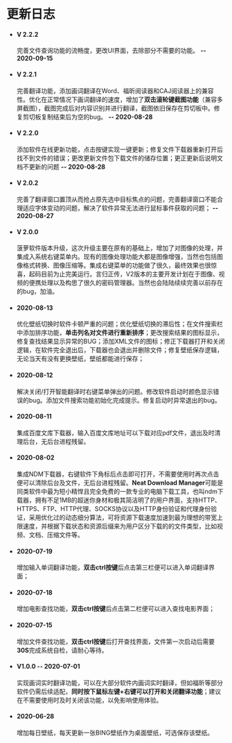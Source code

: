 # 更新日志

- #### V 2.2.2

  完善文件查询功能的流畅度，更改UI界面，去除部分不需要的功能。  **--  2020-09-15**

- #### V 2.2.1

  完善翻译功能，添加画词翻译在Word、福昕阅读器和CAJ阅读器上的兼容性。优化在正常情况下画词翻译的速度，增加了**双击滚轮键截图功能**（兼容多屏截图），截图完成后对内容识别并进行翻译，截图依旧保存在剪切板中。修复剪切板复制结束后为空的bug。  **--  2020-08-28**

- #### V 2.2.0

  添加软件在线更新功能，点击按键实现一键更新；修复文件下载器重新打开后找不到文件的错误；更改更新文件包下载文件的储存位置；更正更新后说明文档不更新的问题  **--  2020-08-28**

- #### V 2.0.2

  完善了翻译窗口置顶从而抢占原先选中目标焦点的问题，完善翻译窗口不能合理适应字体变动的问题，解决了软件异常无法进行鼠标事件获取的问题；  **--  2020-08-27**

- #### V 2.0.0

  菠萝软件版本升级，这次升级主要在原有的基础上，增加了对图像的处理，并集成入系统右键菜单内。现有的图像处理功能大都是图像增强，当然也包括图像格式转换、图像压缩等。集成右键菜单的功能做了很久，最终效果也很惊喜，起码目前为止完美运行。言归正传，V2版本的主要开发计划在于图像、视频的便携处理以及构思了很久的密码管理器。当然也会陆陆续续完善以前存在的bug，加油。

- #### 2020-08-13   

  优化壁纸切换时软件卡顿严重的问题；优化壁纸切换的滞后性；在文件搜索栏中添加排序功能，**单击列名对文件进行重新排序**；更改搜索结果的图标显示，修复查找结果显示异常的BUG；添加XML文件的图标；修正下载器打开和关闭逻辑，在软件完全退出后，下载器也会退出并删除文件；修复壁纸保存逻辑，无论当天有没有更换壁纸，壁纸都能进行保存；

- #### 2020-08-12   

  解决关闭/打开智能翻译时右键菜单弹出的问题。修改软件启动时颜色显示错误的bug。添加文件搜索功能初始化完成提示。修复启动时异常退出的bug。

- #### 2020-08-11   

  集成百度文库下载器，输入百度文库地址可以下载对应pdf文件，退出及时清理后台，无后台进程残留。

- #### 2020-08-02

  集成NDM下载器，右键软件下角标后点击即可打开，不需要使用时再次点击便可以清除后台及文件，无后台进程残留。**Neat Download Manager**可能是同类软件中最为短小精悍且完全免费的一款专业的电脑下载工具，也叫ndm下载器，拥有不足1MB的超迷你身材和极其简洁明了的用户界面，支持HTTP、HTTPS、FTP、HTTP代理、SOCKS协议以及HTTP身份验证和代理身份验证，采用优化过的动态细分算法，可将资源下载速度加速到最为理想的带宽上限速度，并根据下载状态和资源后缀来为用户区分下载的的文件类型，比如视频、文档、压缩文件等。

- #### 2020-07-19

  增加输入单词翻译功能，**双击ctrl按键**后点击第三栏便可以进入单词翻译界面；

- #### 2020-07-18

  增加电影查找功能，**双击ctrl按键**后点击第二栏便可以进入查找电影界面；

- #### 2020-07-15

  增加文件查找功能，**双击ctrl按键**后打开查找界面，文件第一次启动后需要**30S**完成系统自检，请耐心等待。

- #### V1.0.0  --  2020-07-01

  实现画词实时翻译功能，可以在大部分软件内画词实时翻译，但如福昕等部分软件仍需后续适配，**同时按下鼠标左键+右键可以打开和关闭翻译功能**；建议在不需要使用时及时关闭该功能，以免影响使用体验。

- #### 2020-06-28

  增加每日壁纸，每天更新一张BING壁纸作为桌面壁纸，可选保存该壁纸。